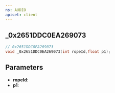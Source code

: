 ```yaml
---
ns: AUDIO
apiset: client
---
```

## _0x2651DDC0EA269073

```c
// 0x2651DDC0EA269073
void _0x2651DDC0EA269073(int ropeId,float p1);
```


## Parameters
* **ropeId**:
* **p1**: